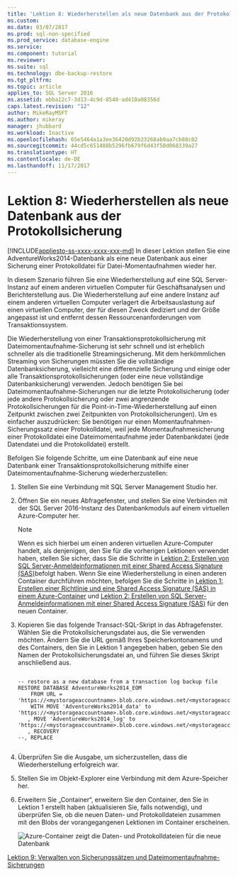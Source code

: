 ```yaml
---
title: 'Lektion 8: Wiederherstellen als neue Datenbank aus der Protokollsicherung | Microsoft-Dokumentation'
ms.custom: 
ms.date: 03/07/2017
ms.prod: sql-non-specified
ms.prod_service: database-engine
ms.service: 
ms.component: tutorial
ms.reviewer: 
ms.suite: sql
ms.technology: dbe-backup-restore
ms.tgt_pltfrm: 
ms.topic: article
applies_to: SQL Server 2016
ms.assetid: ebba12c7-3d13-4c9d-8540-ad410a08356d
caps.latest.revision: "12"
author: MikeRayMSFT
ms.author: mikeray
manager: jhubbard
ms.workload: Inactive
ms.openlocfilehash: 65e5464a1a3ee36420d92b23268ab9aa7cb88c02
ms.sourcegitcommit: 44cd5c651488b5296fb679f6d43f50d068339a27
ms.translationtype: HT
ms.contentlocale: de-DE
ms.lasthandoff: 11/17/2017
---
```

# <a name="lesson-8-restore-as-new-database-from-log-backup"></a>Lektion 8: Wiederherstellen als neue Datenbank aus der Protokollsicherung
[!INCLUDE[appliesto-ss-xxxx-xxxx-xxx-md](../includes/appliesto-ss-xxxx-xxxx-xxx-md.md)] In dieser Lektion stellen Sie eine AdventureWorks2014-Datenbank als eine neue Datenbank aus einer Sicherung einer Protokolldatei für Datei-Momentaufnahmen wieder her.  
  
In diesem Szenario führen Sie eine Wiederherstellung auf eine SQL Server-Instanz auf einem anderen virtuellen Computer für Geschäftsanalysen und Berichterstellung aus. Die Wiederherstellung auf eine andere Instanz auf einem anderen virtuellen Computer verlagert die Arbeitsauslastung auf einen virtuellen Computer, der für diesen Zweck dediziert und der Größe angepasst ist und entfernt dessen Ressourcenanforderungen vom Transaktionssystem.  
  
Die Wiederherstellung von einer Transaktionsprotokollsicherung mit Dateimomentaufnahme-Sicherung ist sehr schnell und ist erheblich schneller als die traditionelle Streamingsicherung. Mit dem herkömmlichen Streaming von Sicherungen müssten Sie die vollständige Datenbanksicherung, vielleicht eine differenzielle Sicherung und einige oder alle Transaktionsprotokollsicherungen (oder eine neue vollständige Datenbanksicherung) verwenden. Jedoch benötigen Sie bei Dateimomentaufnahme-Sicherungen nur die letzte Protokollsicherung (oder jede andere Protokollsicherung oder zwei angrenzende Protokollsicherungen für die Point-in-Time-Wiederherstellung auf einen Zeitpunkt zwischen zwei Zeitpunkten von Protokollsicherungen). Um es einfacher auszudrücken: Sie benötigen nur einen Momentaufnahmen-Sicherungssatz einer Protokolldatei, weil jede Momentaufnahmesicherung einer Protokolldatei eine Dateimomentaufnahme jeder Datenbankdatei (jede Datendatei und die Protokolldatei) erstellt.  
  
Befolgen Sie folgende Schritte, um eine Datenbank auf eine neue Datenbank einer Transaktionsprotokollsicherung mithilfe einer Dateimomentaufnahme-Sicherung wiederherzustellen:  
  
1.  Stellen Sie eine Verbindung mit SQL Server Management Studio her.  
  
2.  Öffnen Sie ein neues Abfragefenster, und stellen Sie eine Verbinden mit der SQL Server 2016-Instanz des Datenbankmoduls auf einem virtuellen Azure-Computer her.  
  
    > [!NOTE]  
    > Wenn es sich hierbei um einen anderen virtuellen Azure-Computer handelt, als denjenigen, den Sie für die vorherigen Lektionen verwendet haben, stellen Sie sicher, dass Sie die Schritte in [Lektion 2: Erstellen von SQL Server-Anmeldeinformationen mit einer Shared Access Signature (SAS)](../relational-databases/lesson-2-create-a-sql-server-credential-using-a-shared-access-signature.md)befolgt haben. Wenn Sie eine Wiederherstellung in einen anderen Container durchführen möchten, befolgen Sie die Schritte in [Lektion 1: Erstellen einer Richtlinie und eine Shared Access Signature (SAS) in einem Azure-Container](../relational-databases/lesson-1-create-stored-access-policy-and-shared-access-signature.md) und [Lektion 2: Erstellen von SQL Server-Anmeldeinformationen mit einer Shared Access Signature (SAS)](../relational-databases/lesson-2-create-a-sql-server-credential-using-a-shared-access-signature.md) für den neuen Container.  
  
3.  Kopieren Sie das folgende Transact-SQL-Skript in das Abfragefenster. Wählen Sie die Protokollsicherungsdatei aus, die Sie verwenden möchten. Ändern Sie die URL gemäß Ihres Speicherkontonamens und des Containers, den Sie in Lektion 1 angegeben haben, geben Sie den Namen der Protokollsicherungsdatei an, und führen Sie dieses Skript anschließend aus.  
  
    ```  
  
    -- restore as a new database from a transaction log backup file  
    RESTORE DATABASE AdventureWorks2014_EOM   
        FROM URL = 'https://<mystorageaccountname>.blob.core.windows.net/<mystorageaccountcontainername>/<logbackupfile.bak'    
        WITH MOVE 'AdventureWorks2014_data' to 'https://<mystorageaccountname>.blob.core.windows.net/<mystorageaccountcontainername>/AdventureWorks2014_EOM_Data.mdf'  
       , MOVE 'AdventureWorks2014_log' to 'https://<mystorageaccountname>.blob.core.windows.net/<mystorageaccountcontainername>/AdventureWorks2014_EOM_Log.ldf'  
       , RECOVERY  
    --, REPLACE  
  
    ```  
  
4.  Überprüfen Sie die Ausgabe, um sicherzustellen, dass die Wiederherstellung erfolgreich war.  
  
5.  Stellen Sie im Objekt-Explorer eine Verbindung mit dem Azure-Speicher her.  
  
6.  Erweitern Sie „Container“, erweitern Sie den Container, den Sie in Lektion 1 erstellt haben (aktualisieren Sie, falls notwendig), und überprüfen Sie, ob die neuen Daten- und Protokolldateien zusammen mit den Blobs der vorangegangenen Lektionen im Container erscheinen.  
  
    ![Azure-Container zeigt die Daten- und Protokolldateien für die neue Datenbank](../relational-databases/media/e9705083-86bc-4309-a0bf-92c15f174c0a.JPG "Azure-Container zeigt die Daten- und Protokolldateien für die neue Datenbank")  
  
[Lektion 9: Verwalten von Sicherungssätzen und Dateimomentaufnahme-Sicherungen](../relational-databases/lesson-9-manage-backup-sets-and-file-snapshot-backups.md)  
  
  
  
